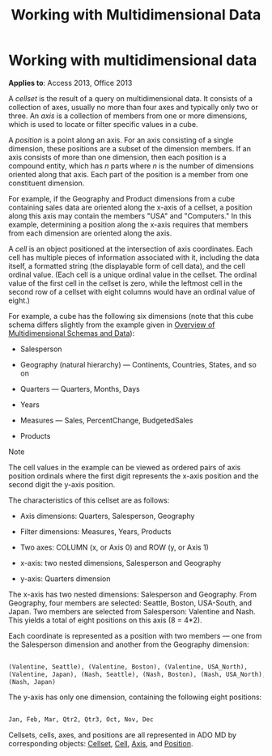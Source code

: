 ﻿---
title: Working with Multidimensional Data
TOCTitle: Working with Multidimensional Data
ms:assetid: a0c9ac73-04da-cfdd-8787-15c8a53ff819
ms:mtpsurl: https://msdn.microsoft.com/library/JJ249740(v=office.15)
ms:contentKeyID: 48546717
ms.date: 09/18/2015
mtps_version: v=office.15
---

# Working with multidimensional data


**Applies to**: Access 2013, Office 2013

A *cellset* is the result of a query on multidimensional data. It consists of a collection of axes, usually no more than four axes and typically only two or three. An *axis* is a collection of members from one or more dimensions, which is used to locate or filter specific values in a cube.

A *position* is a point along an axis. For an axis consisting of a single dimension, these positions are a subset of the dimension members. If an axis consists of more than one dimension, then each position is a compound entity, which has *n* parts where *n* is the number of dimensions oriented along that axis. Each part of the position is a member from one constituent dimension.

For example, if the Geography and Product dimensions from a cube containing sales data are oriented along the x-axis of a cellset, a position along this axis may contain the members "USA" and "Computers." In this example, determining a position along the x-axis requires that members from each dimension are oriented along the axis.

A *cell* is an object positioned at the intersection of axis coordinates. Each cell has multiple pieces of information associated with it, including the data itself, a formatted string (the displayable form of cell data), and the cell ordinal value. (Each cell is a unique ordinal value in the cellset. The ordinal value of the first cell in the cellset is zero, while the leftmost cell in the second row of a cellset with eight columns would have an ordinal value of eight.)

For example, a cube has the following six dimensions (note that this cube schema differs slightly from the example given in [Overview of Multidimensional Schemas and Data](overview-of-multidimensional-schemas-and-data.md)):

  - Salesperson

  - Geography (natural hierarchy) — Continents, Countries, States, and so on

  - Quarters — Quarters, Months, Days

  - Years

  - Measures — Sales, PercentChange, BudgetedSales

  - Products


> [!NOTE]
> <P>The cell values in the example can be viewed as ordered pairs of axis position ordinals where the first digit represents the x-axis position and the second digit the y-axis position.</P>



The characteristics of this cellset are as follows:

  - Axis dimensions: Quarters, Salesperson, Geography

  - Filter dimensions: Measures, Years, Products

  - Two axes: COLUMN (x, or Axis 0) and ROW (y, or Axis 1)

  - x-axis: two nested dimensions, Salesperson and Geography

  - y-axis: Quarters dimension

The x-axis has two nested dimensions: Salesperson and Geography. From Geography, four members are selected: Seattle, Boston, USA-South, and Japan. Two members are selected from Salesperson: Valentine and Nash. This yields a total of eight positions on this axis (8 = 4\*2).

Each coordinate is represented as a position with two members — one from the Salesperson dimension and another from the Geography dimension:

```vb 
 
(Valentine, Seattle), (Valentine, Boston), (Valentine, USA_North), 
(Valentine, Japan), (Nash, Seattle), (Nash, Boston), (Nash, USA_North), 
(Nash, Japan) 
```

The y-axis has only one dimension, containing the following eight positions:

```vb 
 
Jan, Feb, Mar, Qtr2, Qtr3, Oct, Nov, Dec 
```

Cellsets, cells, axes, and positions are all represented in ADO MD by corresponding objects: [Cellset](cellset-object-ado-md.md), [Cell](cell-object-ado-md.md), [Axis](axis-object-ado-md.md), and [Position](position-object-ado-md.md).

